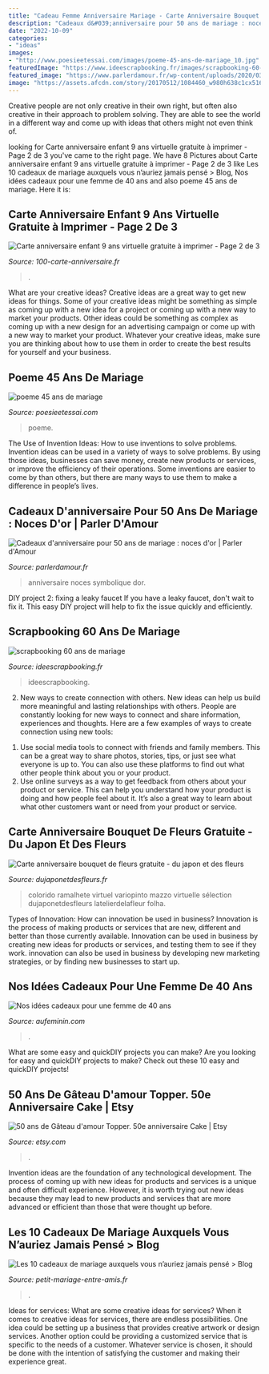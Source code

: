 ```yaml
---
title: "Cadeau Femme Anniversaire Mariage - Carte Anniversaire Bouquet De Fleurs Gratuite"
description: "Cadeaux d&#039;anniversaire pour 50 ans de mariage : noces d&#039;or"
date: "2022-10-09"
categories:
- "ideas"
images:
- "http://www.poesieetessai.com/images/poeme-45-ans-de-mariage_10.jpg"
featuredImage: "https://www.ideescrapbooking.fr/images/scrapbooking-60-ans-de-mariage_3.jpg"
featured_image: "https://www.parlerdamour.fr/wp-content/uploads/2020/03/bijou-or-1536x1024.jpeg"
image: "https://assets.afcdn.com/story/20170512/1084460_w980h638c1cx516cy401.jpg"
---
```



Creative people are not only creative in their own right, but often also creative in their approach to problem solving. They are able to see the world in a different way and come up with ideas that others might not even think of.

	

		
looking for Carte anniversaire enfant 9 ans virtuelle gratuite à imprimer - Page 2 de 3 you've came to the right page. We have 8 Pictures about Carte anniversaire enfant 9 ans virtuelle gratuite à imprimer - Page 2 de 3 like Les 10 cadeaux de mariage auxquels vous n’auriez jamais pensé &gt; Blog, Nos idées cadeaux pour une femme de 40 ans and also poeme 45 ans de mariage. Here it is:
		
    
## Carte Anniversaire Enfant 9 Ans Virtuelle Gratuite à Imprimer - Page 2 De 3

<img loading=lazy src="http://100-carte-anniversaire.fr/wp-content/uploads/2015/11/carte-anniversaire-enfant-9-ans-gateau.jpg" onerror="this.onerror=null;this.src='https://tse4.mm.bing.net/th?id=OIP.A_uW1Mi6cOKuzZNoePjakgHaEc&amp;pid=15.1';" alt="Carte anniversaire enfant 9 ans virtuelle gratuite à imprimer - Page 2 de 3">

_Source: 100-carte-anniversaire.fr_

>. 

	

What are your creative ideas?
Creative ideas are a great way to get new ideas for things. Some of your creative ideas might be something as simple as coming up with a new idea for a project or coming up with a new way to market your products. Other ideas could be something as complex as coming up with a new design for an advertising campaign or come up with a new way to market your product. Whatever your creative ideas, make sure you are thinking about how to use them in order to create the best results for yourself and your business.

    
## Poeme 45 Ans De Mariage

<img loading=lazy src="http://www.poesieetessai.com/images/poeme-45-ans-de-mariage_10.jpg" onerror="this.onerror=null;this.src='https://tse1.mm.bing.net/th?id=OIP.349EO_NoewRwl326bRqfAQHaFj&amp;pid=15.1';" alt="poeme 45 ans de mariage">

_Source: poesieetessai.com_

>poeme. 

	

The Use of Invention Ideas: How to use inventions to solve problems.
Invention ideas can be used in a variety of ways to solve problems. By using those ideas, businesses can save money, create new products or services, or improve the efficiency of their operations. Some inventions are easier to come by than others, but there are many ways to use them to make a difference in people’s lives.

    
## Cadeaux D&#039;anniversaire Pour 50 Ans De Mariage : Noces D&#039;or | Parler D&#039;Amour

<img loading=lazy src="https://www.parlerdamour.fr/wp-content/uploads/2020/03/bijou-or-1536x1024.jpeg" onerror="this.onerror=null;this.src='https://tse4.mm.bing.net/th?id=OIP.A7ZQ8httw_gL89yHDPr2fAHaE8&amp;pid=15.1';" alt="Cadeaux d&#039;anniversaire pour 50 ans de mariage : noces d&#039;or | Parler d&#039;Amour">

_Source: parlerdamour.fr_

>anniversaire noces symbolique dor. 

	

DIY project 2: fixing a leaky faucet
If you have a leaky faucet, don't wait to fix it. This easy DIY project will help to fix the issue quickly and efficiently.

    
## Scrapbooking 60 Ans De Mariage

<img loading=lazy src="https://www.ideescrapbooking.fr/images/scrapbooking-60-ans-de-mariage_3.jpg" onerror="this.onerror=null;this.src='https://tse4.mm.bing.net/th?id=OIP.LxSGDyOMEOcLCatS6g7LiQHaE8&amp;pid=15.1';" alt="scrapbooking 60 ans de mariage">

_Source: ideescrapbooking.fr_

>ideescrapbooking. 

	

2. New ways to create connection with others.
New ideas can help us build more meaningful and lasting relationships with others. People are constantly looking for new ways to connect and share information, experiences and thoughts. Here are a few examples of ways to create connection using new tools: 
1) Use social media tools to connect with friends and family members. This can be a great way to share photos, stories, tips, or just see what everyone is up to. You can also use these platforms to find out what other people think about you or your product. 
2) Use online surveys as a way to get feedback from others about your product or service. This can help you understand how your product is doing and how people feel about it. It’s also a great way to learn about what other customers want or need from your product or service.

    
## Carte Anniversaire Bouquet De Fleurs Gratuite - Du Japon Et Des Fleurs

<img loading=lazy src="https://www.dujaponetdesfleurs.fr/wp-content/uploads/2017/10/bouquet-color-de-fleur-carte-d-anniversaire-29773848.jpg" onerror="this.onerror=null;this.src='https://tse1.mm.bing.net/th?id=OIP.Bb7nEIk-rPz5ODDC9X1-JwHaFc&amp;pid=15.1';" alt="Carte anniversaire bouquet de fleurs gratuite - du japon et des fleurs">

_Source: dujaponetdesfleurs.fr_

>colorido ramalhete virtuel variopinto mazzo virtuelle sélection dujaponetdesfleurs latelierdelafleur folha. 

	

Types of Innovation: How can innovation be used in business?
Innovation is the process of making products or services that are new, different and better than those currently available. Innovation can be used in business by creating new ideas for products or services, and testing them to see if they work. innovation can also be used in business by developing new marketing strategies, or by finding new businesses to start up.

    
## Nos Idées Cadeaux Pour Une Femme De 40 Ans

<img loading=lazy src="https://assets.afcdn.com/story/20170512/1084460_w980h638c1cx516cy401.jpg" onerror="this.onerror=null;this.src='https://tse2.mm.bing.net/th?id=OIP.WM7Od_XWl9lpev_VcltK6AHaE0&amp;pid=15.1';" alt="Nos idées cadeaux pour une femme de 40 ans">

_Source: aufeminin.com_

>. 

	

What are some easy and quickDIY projects you can make?
Are you looking for easy and quickDIY projects to make? Check out these 10 easy and quickDIY projects!

    
## 50 Ans De Gâteau D&#039;amour Topper. 50e Anniversaire Cake | Etsy

<img loading=lazy src="https://i.etsystatic.com/10656068/r/il/13619c/1586789119/il_794xN.1586789119_dgqd.jpg" onerror="this.onerror=null;this.src='https://tse1.mm.bing.net/th?id=OIP.0S16iby3V4UnBM5_od_OzwHaIN&amp;pid=15.1';" alt="50 ans de Gâteau d&#039;amour Topper. 50e anniversaire Cake | Etsy">

_Source: etsy.com_

>. 

	

Invention ideas are the foundation of any technological development. The process of coming up with new ideas for products and services is a unique and often difficult experience. However, it is worth trying out new ideas because they may lead to new products and services that are more advanced or efficient than those that were thought up before.

    
## Les 10 Cadeaux De Mariage Auxquels Vous N’auriez Jamais Pensé &gt; Blog

<img loading=lazy src="https://www.petit-mariage-entre-amis.fr/blog/wp-content/uploads/2020/10/20191031PMEAvasessuspendus-5.jpg" onerror="this.onerror=null;this.src='https://tse2.mm.bing.net/th?id=OIP.eASSfp6ylgFWJGymq-80TwHaE8&amp;pid=15.1';" alt="Les 10 cadeaux de mariage auxquels vous n’auriez jamais pensé &gt; Blog">

_Source: petit-mariage-entre-amis.fr_

>. 

	

Ideas for services: What are some creative ideas for services?
When it comes to creative ideas for services, there are endless possibilities. One idea could be setting up a business that provides creative artwork or design services. Another option could be providing a customized service that is specific to the needs of a customer. Whatever service is chosen, it should be done with the intention of satisfying the customer and making their experience great.

